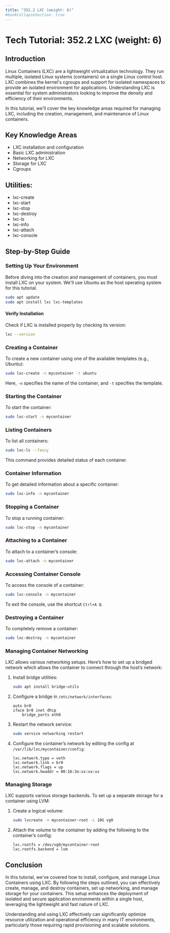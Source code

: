 ```yaml
---
title: "352.2 LXC (weight: 6)"
#bookCollapseSection: true
---
```


# Tech Tutorial: 352.2 LXC (weight: 6)

## Introduction

Linux Containers (LXC) are a lightweight virtualization technology. They run multiple, isolated Linux systems (containers) on a single Linux control host. LXC combines the kernel's cgroups and support for isolated namespaces to provide an isolated environment for applications. Understanding LXC is essential for system administrators looking to improve the density and efficiency of their environments.

In this tutorial, we'll cover the key knowledge areas required for managing LXC, including the creation, management, and maintenance of Linux containers.

## Key Knowledge Areas

- LXC installation and configuration
- Basic LXC administration
- Networking for LXC
- Storage for LXC
- Cgroups

## Utilities:

- lxc-create
- lxc-start
- lxc-stop
- lxc-destroy
- lxc-ls
- lxc-info
- lxc-attach
- lxc-console

## Step-by-Step Guide

### Setting Up Your Environment

Before diving into the creation and management of containers, you must install LXC on your system. We'll use Ubuntu as the host operating system for this tutorial.

```bash
sudo apt update
sudo apt install lxc lxc-templates
```

#### Verify Installation

Check if LXC is installed properly by checking its version:

```bash
lxc --version
```

### Creating a Container

To create a new container using one of the available templates (e.g., Ubuntu):

```bash
sudo lxc-create -n mycontainer -t ubuntu
```

Here, `-n` specifies the name of the container, and `-t` specifies the template.

### Starting the Container

To start the container:

```bash
sudo lxc-start -n mycontainer
```

### Listing Containers

To list all containers:

```bash
sudo lxc-ls --fancy
```

This command provides detailed status of each container.

### Container Information

To get detailed information about a specific container:

```bash
sudo lxc-info -n mycontainer
```

### Stopping a Container

To stop a running container:

```bash
sudo lxc-stop -n mycontainer
```

### Attaching to a Container

To attach to a container’s console:

```bash
sudo lxc-attach -n mycontainer
```

### Accessing Container Console

To access the console of a container:

```bash
sudo lxc-console -n mycontainer
```

To exit the console, use the shortcut `Ctrl+A Q`.

### Destroying a Container

To completely remove a container:

```bash
sudo lxc-destroy -n mycontainer
```

### Managing Container Networking

LXC allows various networking setups. Here’s how to set up a bridged network which allows the container to connect through the host’s network:

1. Install bridge utilities:

   ```bash
   sudo apt install bridge-utils
   ```

2. Configure a bridge in `/etc/network/interfaces`:

   ```plaintext
   auto br0
   iface br0 inet dhcp
       bridge_ports eth0
   ```

3. Restart the network service:

   ```bash
   sudo service networking restart
   ```

4. Configure the container’s network by editing the config at `/var/lib/lxc/mycontainer/config`:

   ```plaintext
   lxc.network.type = veth
   lxc.network.link = br0
   lxc.network.flags = up
   lxc.network.hwaddr = 00:16:3e:xx:xx:xx
   ```

### Managing Storage

LXC supports various storage backends. To set up a separate storage for a container using LVM:

1. Create a logical volume:

   ```bash
   sudo lvcreate -n mycontainer-root -L 10G vg0
   ```

2. Attach the volume to the container by adding the following to the container’s config:

   ```plaintext
   lxc.rootfs = /dev/vg0/mycontainer-root
   lxc.rootfs.backend = lvm
   ```

## Conclusion

In this tutorial, we've covered how to install, configure, and manage Linux Containers using LXC. By following the steps outlined, you can effectively create, manage, and destroy containers, set up networking, and manage storage for your containers. This setup enhances the deployment of isolated and secure application environments within a single host, leveraging the lightweight and fast nature of LXC.

Understanding and using LXC effectively can significantly optimize resource utilization and operational efficiency in many IT environments, particularly those requiring rapid provisioning and scalable solutions.